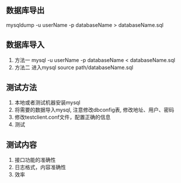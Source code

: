 ## 数据库导出
mysqldump -u userName -p databaseName > databaseName.sql

## 数据库导入

1. 方法一
     mysql -u userName -p databaseName < databaseName.sql
2. 方法二
    进入mysql
    source path/databaseName.sql

## 测试方法
1. 本地或者测试机器安装mysql
2. 将需要的数据导入mysql, 注意修改dbconfig表, 修改地址、用户、密码
3. 修改testclient.conf文件，配置正确的信息
4. 测试

## 测试内容
1. 接口功能的准确性
2. 日志格式，内容准确性
3. 效率
